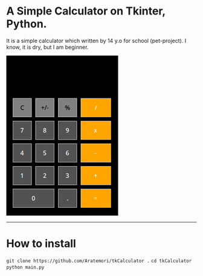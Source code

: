 # A Simple Calculator on Tkinter, Python.

It is a simple calculator which written by 14 y.o for school (pet-project). I know, it is dry, but I am beginner.

![image](./calculator.png)

___

# How to install
`git clone https://github.com/Aratemori/tkCalculator .`
`cd tkCalculator`
`python main.py`
